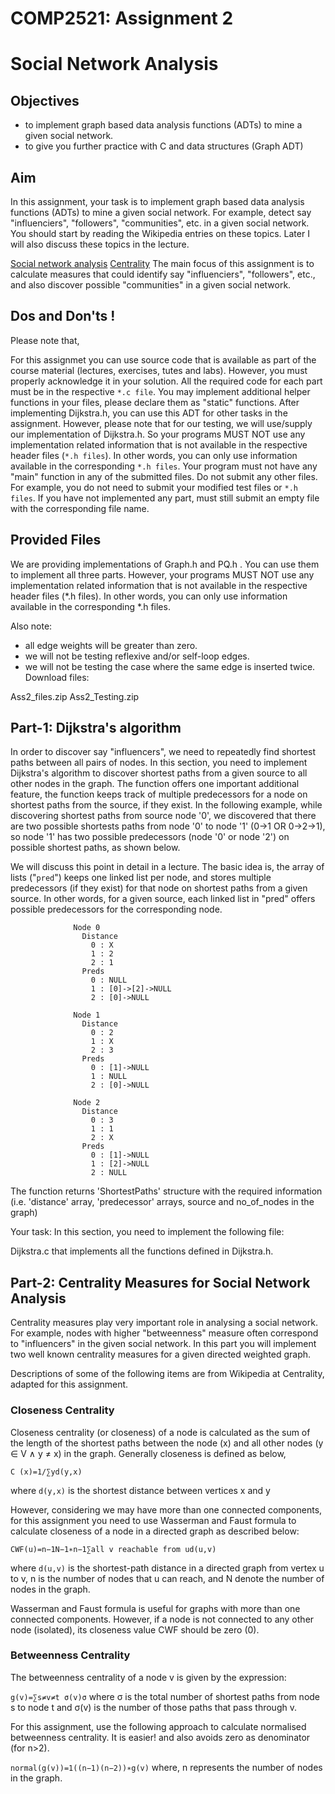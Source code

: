 # COMP2521: Assignment 2
# Social Network Analysis

## Objectives
- to implement graph based data analysis functions (ADTs) to mine a given social network.
- to give you further practice with C and data structures (Graph ADT)

## Aim
In this assignment, your task is to implement graph based data analysis functions (ADTs) to mine a given social network. For example, detect say "influenciers", "followers", "communities", etc. in a given social network. You should start by reading the Wikipedia entries on these topics. Later I will also discuss these topics in the lecture.

[Social network analysis](https://en.wikipedia.org/wiki/Social_network_analysis)
[Centrality](https://en.wikipedia.org/wiki/Centrality)
The main focus of this assignment is to calculate measures that could identify say "influenciers", "followers", etc., and also discover possible "communities" in a given social network.

## Dos and Don'ts !
Please note that,

For this assignmet you can use source code that is available as part of the course material (lectures, exercises, tutes and labs). However, you must properly acknowledge it in your solution.
All the required code for each part must be in the respective `*.c file`.
You may implement additional helper functions in your files, please declare them as "static" functions.
After implementing Dijkstra.h, you can use this ADT for other tasks in the assignment. However, please note that for our testing, we will use/supply our implementation of Dijkstra.h. So your programs MUST NOT use any implementation related information that is not available in the respective header files (`*.h files`). In other words, you can only use information available in the corresponding `*.h files`.
Your program must not have any "main" function in any of the submitted files.
Do not submit any other files. For example, you do not need to submit your modified test files or `*.h files`.
If you have not implemented any part, must still submit an empty file with the corresponding file name.


## Provided Files
We are providing implementations of Graph.h and PQ.h . You can use them to implement all three parts. However, your programs MUST NOT use any implementation related information that is not available in the respective header files (*.h files). In other words, you can only use information available in the corresponding *.h files.

Also note:

- all edge weights will be greater than zero.
- we will not be testing reflexive and/or self-loop edges.
- we will not be testing the case where the same edge is inserted twice.
Download files:

Ass2_files.zip
Ass2_Testing.zip

## Part-1: Dijkstra's algorithm
In order to discover say "influencers", we need to repeatedly find shortest paths between all pairs of nodes. In this section, you need to implement Dijkstra's algorithm to discover shortest paths from a given source to all other nodes in the graph. The function offers one important additional feature, the function keeps track of multiple predecessors for a node on shortest paths from the source, if they exist. In the following example, while discovering shortest paths from source node '0', we discovered that there are two possible shortests paths from node '0' to node '1' (0->1 OR 0->2->1), so node '1' has two possible predecessors (node '0' or node '2') on possible shortest paths, as shown below.

We will discuss this point in detail in a lecture. The basic idea is, the array of lists ("`pred`") keeps one linked list per node, and stores multiple predecessors (if they exist) for that node on shortest paths from a given source. In other words, for a given source, each linked list in "pred" offers possible predecessors for the corresponding node.

	
                  Node 0
                    Distance
                      0 : X
                      1 : 2
                      2 : 1
                    Preds
                      0 : NULL
                      1 : [0]->[2]->NULL 
                      2 : [0]->NULL
                  
                  Node 1
                    Distance
                      0 : 2
                      1 : X
                      2 : 3
                    Preds
                      0 : [1]->NULL
                      1 : NULL
                      2 : [0]->NULL
                  
                  Node 2
                    Distance
                      0 : 3
                      1 : 1
                      2 : X
                    Preds
                      0 : [1]->NULL
                      1 : [2]->NULL
                      2 : NULL
               
The function returns 'ShortestPaths' structure with the required information (i.e. 'distance' array, 'predecessor' arrays, source and no_of_nodes in the graph)

Your task: In this section, you need to implement the following file:

Dijkstra.c that implements all the functions defined in Dijkstra.h.

## Part-2: Centrality Measures for Social Network Analysis
Centrality measures play very important role in analysing a social network. For example, nodes with higher "betweenness" measure often correspond to "influencers" in the given social network. In this part you will implement two well known centrality measures for a given directed weighted graph.

Descriptions of some of the following items are from Wikipedia at Centrality, adapted for this assignment.

### Closeness Centrality
Closeness centrality (or closeness) of a node is calculated as the sum of the length of the shortest paths between the node (x) and all
other nodes (y ∈ V ∧ y ≠ x) in the graph. Generally closeness is defined as below,

`C (x)=1/∑yd(y,x)`

where 
`d(y,x)` is the shortest distance between vertices x and y

However, considering we may have more than one connected components, for this assignment you need to use Wasserman and Faust formula to calculate closeness of a node in a directed graph as described below:

`CWF(u)=n−1N−1∗n−1∑all v reachable from ud(u,v)`

where `d(u,v)` is the shortest-path distance in a directed graph from vertex u to v, n is the number of nodes that u can reach, and N denote the number of nodes in the graph.

Wasserman and Faust formula is useful for graphs with more than one connected components. However, if a node is not connected to any other node (isolated), its closeness value 
CWF should be zero (0).


### Betweenness Centrality ###
The betweenness centrality of a node v is given by the expression:

`g(v)=∑s≠v≠t σ(v)σ` where σ is the total number of shortest paths from node s to node t and σ(v) is the number of those paths that pass through v.

For this assignment, use the following approach to calculate normalised betweenness centrality. It is easier! and also avoids zero as denominator (for n>2).

`normal(g(v))=1((n−1)(n−2))∗g(v)` where, n represents the number of nodes in the graph.



